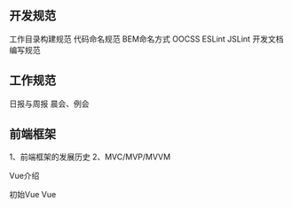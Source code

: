 ## 开发规范

工作目录构建规范
代码命名规范
	BEM命名方式
	OOCSS
	ESLint
	JSLint
开发文档编写规范


## 工作规范

日报与周报
晨会、例会



## 前端框架

1、前端框架的发展历史
2、MVC/MVP/MVVM

Vue介绍

初始Vue
Vue
